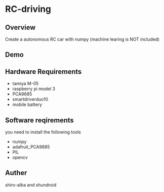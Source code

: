 # RC-driving

## Overview

 Create a autonomous RC car with numpy (machine learing is NOT included)

## Demo



## Hardware Requirements

- tamiya M-05  
- raspberry pi model 3
- PCA9685 
- smartdriverduo10
- mobile battery

## Software reqirements

you need to install the following tools

- numpy
- adafruit_PCA9685
- PIL
- opencv

## Auther 

shiro-alba and shundroid



